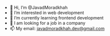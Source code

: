 - 👋 Hi, I’m @JavadMoradkhah
- 👀 I’m interested in web development
- 🌱 I’m currently learning frontend development
- 💞️ I am looking for a job in a company
- 📫 My email: javadmoradkhah.dev@gmail.com

<!---
JavadMoradkhah/JavadMoradkhah is a ✨ special ✨ repository because its `README.md` (this file) appears on your GitHub profile.
You can click the Preview link to take a look at your changes.
--->
